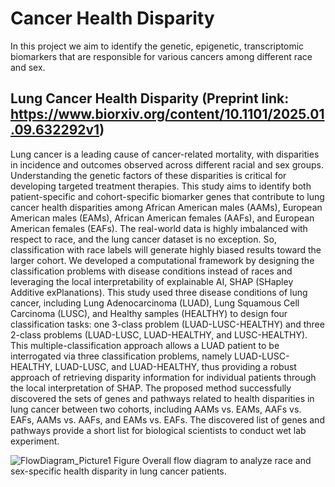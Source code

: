 # Cancer Health Disparity
In this project we aim to identify the genetic, epigenetic, transcriptomic biomarkers that are responsible for various cancers among different race and sex.

## Lung Cancer Health Disparity (Preprint link: https://www.biorxiv.org/content/10.1101/2025.01.09.632292v1)
Lung cancer is a leading cause of cancer-related mortality, with disparities in incidence and outcomes observed across different racial and sex groups. Understanding the genetic factors of these disparities is critical for developing targeted treatment therapies. This study aims to identify both patient-specific and cohort-specific biomarker genes that contribute to lung cancer health disparities among African American males (AAMs), European American males (EAMs), African American females (AAFs), and European American females (EAFs). The real-world data is highly imbalanced with respect to race, and the lung cancer dataset is no exception. So, classification with race labels will generate highly biased results toward the larger cohort. We developed a computational framework by designing the classification problems with disease conditions instead of races and leveraging the local interpretability of explainable AI, SHAP (SHapley Additive exPlanations). This study used three disease conditions of lung cancer, including Lung Adenocarcinoma (LUAD), Lung Squamous Cell Carcinoma (LUSC), and Healthy samples (HEALTHY) to design four classification tasks: one 3-class problem (LUAD-LUSC-HEALTHY) and three 2-class problems (LUAD-LUSC, LUAD-HEALTHY, and LUSC-HEALTHY). This multiple-classification approach allows a LUAD patient to be interrogated via three classification problems, namely LUAD-LUSC-HEALTHY, LUAD-LUSC, and LUAD-HEALTHY, thus providing a robust approach of retrieving disparity information for individual patients through the local interpretation of SHAP. The proposed method successfully discovered the sets of genes and pathways related to health disparities in lung cancer between two cohorts, including AAMs vs. EAMs, AAFs vs. EAFs, AAMs vs. AAFs, and EAMs vs. EAFs. The discovered list of genes and pathways provide a short list for biological scientists to conduct wet lab experiment.

![FlowDiagram_Picture1](https://github.com/user-attachments/assets/30df5989-f1de-48f1-9585-3b28a8e996dc)
Figure	Overall flow diagram to analyze race and sex-specific health disparity in lung cancer patients.

